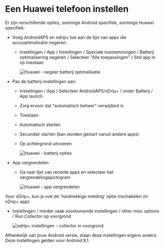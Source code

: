 # Een Huawei telefoon instellen

Er zijn verschillende opties, sommige Android specifiek, sommige Huawei specifiek:

* Voeg AndroidAPS en xdrip+ toe aan de lijst van apps die accuoptimalisatie negeren:
  * Instellingen / App / Instellingen / Speciale toestemmingen / Batterij optimalisering negeren / Selecteer "Alle toepassingen" / Stel app in op toestaan

    ![Huawei - negeer batterij optimalisatie](../images/Huawei_BatteryOptimization.png)


* Pas de batterij-instellingen aan:
  * Instellingen / App / Selecteer AndroidAPS/xDrip+ / onder Batterij / App launch
   * Zorg ervoor dat "automatisch beheer" verwijderd is
    * Toestaan:
     * Automatisch starten
     * Secundair starten (kan worden gestart vanuit andere apps)
     * Op achtergrond uitvoeren

       ![Huawei - batterij opties](../images/Huawei_BatteryOptions.png)


* App vergrendelen
  * Ga naar lijst van recente apps en selecteer het vergrendelingspictogram

    ![Huawei - app vergrendelen](../images/Huawei_LockApp.png)


Voor xDrip+, kun je ook de 'hardnekkige melding' optie inschakelen (in xDrip+ app):
* Instellingen / minder vaak voorkomende instellingen / other misc options / Run Collector op voorgrond

   ![xdrip+ instellingen - collector in voorgrond](../images/xdrip_collector_foreground.png)


Afhankelijk van jouw Android versie, staan deze instellingen ergens anders. Deze instellingen gelden voor Android 8.1.
